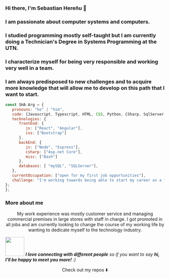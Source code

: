 ### Hi there, I'm Sebastian Hereñu 👋

### I am passionate about computer systems and computers.
### I studied programming mostly self-taught but I am currently doing a Technician's Degree in Systems Programming at the UTN.
### I characterize myself for being very responsible and working very well in a team.
### I am always predisposed to new challenges and to acquire more knowledge that will allow me to develop on this path that I want to start.


```javascript
const SHA-Arg = {
   pronouns: "he" | "him",
   code: [Javascript, Typescript, HTML, CSS, Python, CSharp, SqlServer, Mysql],
   technologies: {
      frontEnd: {
         js: ["React", "Angular"],
         css: ["Bootstrap"]
      },
      backEnd: {         
         js: ["Node", "Express"],
         csharp: ["Asp.net Core"],
         misc: ["Bash"]
      },
      databases: [ "mySQL", "SQLServer"],      
   },
   currentOccupation: ["open for my first job opportunities"],
   challenge: "I'm working towards being able to start my career as a fullstack developer.",
};
};
```
### More about me
<p align="center">My work experience was mostly customer service and managing commercial premises in large stores with staff in charge. I got promoted in all jobs and am currently looking to change the course of my working life by wanting to dedicate myself to the technology industry.</p>

<img src="https://media.giphy.com/media/LnQjpWaON8nhr21vNW/giphy.gif" width="60"> <em><b>I love connecting with different people</b> so if you want to say <b>hi, I'll be happy to meet you more!</b> :)</em>

<p align="center">
Check out my repos ⬇️  
</p>
